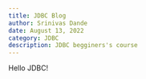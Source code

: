 ```yaml
---
title: JDBC Blog
author: Srinivas Dande
date: August 13, 2022
category: JDBC
description: JDBC begginers's course
---
```

Hello JDBC!